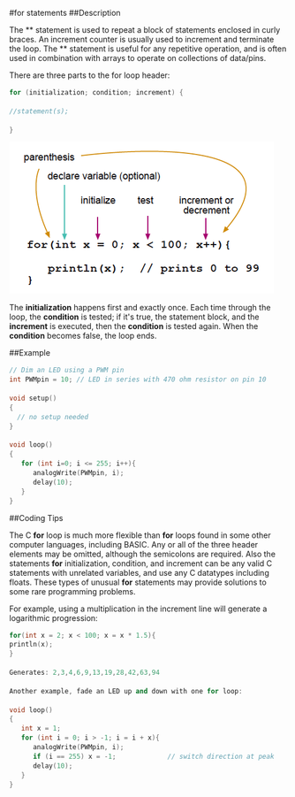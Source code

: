#for statements
##Description

The ** statement is used to repeat a block of statements enclosed in curly braces. An increment counter is usually used to increment and terminate the loop. The ** statement is useful for any repetitive operation, and is often used in combination with arrays to operate on collections of data/pins.

There are three parts to the for loop header:

```C++
for (initialization; condition; increment) {

//statement(s);

}
```

![ForLoop](https://github.com/RigKruger/Arduino-Handbook/blob/master/EN/Reference/Structure/Control%20Structures/IMG/ForLoopIllustrated.png)

The **initialization** happens first and exactly once. Each time through the loop, the **condition** is tested; if it's true, the statement block, and the **increment** is executed, then the **condition** is tested again. When the **condition** becomes false, the loop ends.

##Example

```C++
// Dim an LED using a PWM pin
int PWMpin = 10; // LED in series with 470 ohm resistor on pin 10

void setup()
{
  // no setup needed
}

void loop()
{
   for (int i=0; i <= 255; i++){
      analogWrite(PWMpin, i);
      delay(10);
   } 
}
```
##Coding Tips

The C **for** loop is much more flexible than **for** loops found in some other computer languages, including BASIC. Any or all of the three header elements may be omitted, although the semicolons are required. Also the statements **for** initialization, condition, and increment can be any valid C statements with unrelated variables, and use any C datatypes including floats. These types of unusual **for** statements may provide solutions to some rare programming problems.

For example, using a multiplication in the increment line will generate a logarithmic progression:

```C++
for(int x = 2; x < 100; x = x * 1.5){
println(x);
}

Generates: 2,3,4,6,9,13,19,28,42,63,94

Another example, fade an LED up and down with one for loop:

void loop()
{
   int x = 1;
   for (int i = 0; i > -1; i = i + x){
      analogWrite(PWMpin, i);
      if (i == 255) x = -1;             // switch direction at peak
      delay(10);
   } 
}
```